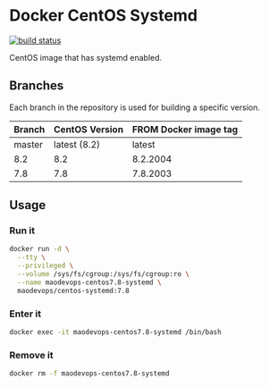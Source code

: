 # Docker CentOS Systemd

[![build status](https://img.shields.io/docker/cloud/build/maodevops/centos-systemd)](https://hub.docker.com/repository/docker/maodevops/centos-systemd)

CentOS image that has systemd enabled.

## Branches

Each branch in the repository is used for building a specific version.

| Branch | CentOS Version | FROM Docker image tag |
| ------ | -------------- | --------------------- |
| master | latest (8.2)   | latest                |
| 8.2    | 8.2            | 8.2.2004              |
| 7.8    | 7.8            | 7.8.2003              |

## Usage

### Run it

```bash
docker run -d \
  --tty \
  --privileged \
  --volume /sys/fs/cgroup:/sys/fs/cgroup:ro \
  --name maodevops-centos7.8-systemd \
  maodevops/centos-systemd:7.8
```

### Enter it

```bash
docker exec -it maodevops-centos7.8-systemd /bin/bash
```

### Remove it

```bash
docker rm -f maodevops-centos7.8-systemd
```
